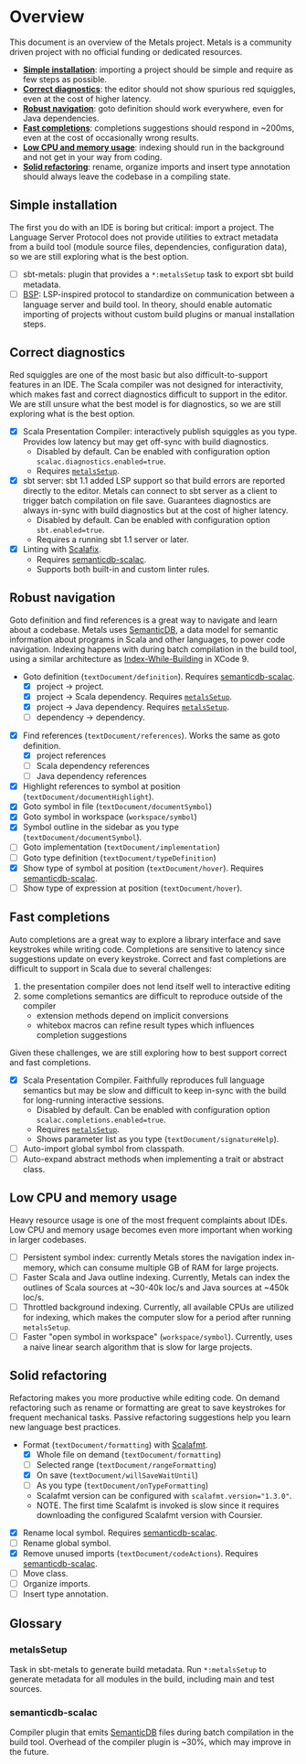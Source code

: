 # Overview

This document is an overview of the Metals project. Metals is a community driven
project with no official funding or dedicated resources.

* [**Simple installation**](#simple-installation): importing a project should be
  simple and require as few steps as possible.
* [**Correct diagnostics**](#correct-diagnostics): the editor should not show
  spurious red squiggles, even at the cost of higher latency.
* [**Robust navigation**](#robust-navigation): goto definition should work
  everywhere, even for Java dependencies.
* [**Fast completions**](#fast-completions): completions suggestions should
  respond in ~200ms, even at the cost of occasionally wrong results.
* [**Low CPU and memory usage**](#low-cpu-and-memory-usage): indexing should run
  in the background and not get in your way from coding.
* [**Solid refactoring**](#solid-refactoring): rename, organize imports and
  insert type annotation should always leave the codebase in a compiling state.

## Simple installation

The first you do with an IDE is boring but critical: import a project. The
Language Server Protocol does not provide utilities to extract metadata from a
build tool (module source files, dependencies, configuration data), so we are
still exploring what is the best option.

* [ ] sbt-metals: plugin that provides a `*:metalsSetup` task to export sbt
      build metadata.
* [ ] [BSP][]: LSP-inspired protocol to standardize on communication between a
      language server and build tool. In theory, should enable automatic
      importing of projects without custom build plugins or manual installation
      steps.

## Correct diagnostics

Red squiggles are one of the most basic but also difficult-to-support features
in an IDE. The Scala compiler was not designed for interactivity, which makes
fast and correct diagnostics difficult to support in the editor. We are still
unsure what the best model is for diagnostics, so we are still exploring what is
the best option.

* [x] Scala Presentation Compiler: interactively publish squiggles as you type.
      Provides low latency but may get off-sync with build diagnostics.
  * Disabled by default. Can be enabled with configuration option
    `scalac.diagnostics.enabled=true`.
  * Requires [`metalsSetup`](#metalssetup).
* [x] sbt server: sbt 1.1 added LSP support so that build errors are reported
      directly to the editor. Metals can connect to sbt server as a client to
      trigger batch compilation on file save. Guarantees diagnostics are always
      in-sync with build diagnostics but at the cost of higher latency.
  * Disabled by default. Can be enabled with configuration option
    `sbt.enabled=true`.
  * Requires a running sbt 1.1 server or later.
* [x] Linting with [Scalafix][].
  * Requires [semanticdb-scalac](#semanticdb-scalac).
  * Supports both built-in and custom linter rules.

## Robust navigation

Goto definition and find references is a great way to navigate and learn about a
codebase. Metals uses [SemanticDB][], a data model for semantic information
about programs in Scala and other languages, to power code navigation. Indexing
happens with during batch compilation in the build tool, using a similar
architecture as [Index-While-Building][] in XCode 9.

* Goto definition (`textDocument/definition`). Requires
  [semanticdb-scalac](#semanticdb-scalac).
  * [x] project -> project.
  * [x] project -> Scala dependency. Requires [`metalsSetup`](#metalssetup).
  * [x] project -> Java dependency. Requires [`metalsSetup`](#metalssetup).
  * [ ] dependency -> dependency.
* [x] Find references (`textDocument/references`). Works the same as goto
      definition.
  * [x] project references
  * [ ] Scala dependency references
  * [ ] Java dependency references
* [x] Highlight references to symbol at position
      (`textDocument/documentHighlight`).
* [x] Goto symbol in file (`textDocument/documentSymbol`)
* [x] Goto symbol in workspace (`workspace/symbol`)
* [x] Symbol outline in the sidebar as you type (`textDocument/documentSymbol`).
* [ ] Goto implementation (`textDocument/implementation`)
* [ ] Goto type definition (`textDocument/typeDefinition`)
* [x] Show type of symbol at position (`textDocument/hover`). Requires
      [semanticdb-scalac](#semanticdb-scalac).
* [ ] Show type of expression at position (`textDocument/hover`).

## Fast completions

Auto completions are a great way to explore a library interface and save
keystrokes while writing code. Completions are sensitive to latency since
suggestions update on every keystroke. Correct and fast completions are
difficult to support in Scala due to several challenges:

1.  the presentation compiler does not lend itself well to interactive editing
2.  some completions semantics are difficult to reproduce outside of the
    compiler
    * extension methods depend on implicit conversions
    * whitebox macros can refine result types which influences completion
      suggestions

Given these challenges, we are still exploring how to best support correct and
fast completions.

* [x] Scala Presentation Compiler. Faithfully reproduces full language semantics
      but may be slow and difficult to keep in-sync with the build for
      long-running interactive sessions.
  * Disabled by default. Can be enabled with configuration option
    `scalac.completions.enabled=true`.
  * Requires [`metalsSetup`](#metalssetup).
  * Shows parameter list as you type (`textDocument/signatureHelp`).
* [ ] Auto-import global symbol from classpath.
* [ ] Auto-expand abstract methods when implementing a trait or abstract class.

## Low CPU and memory usage

Heavy resource usage is one of the most frequent complaints about IDEs. Low CPU
and memory usage becomes even more important when working in larger codebases.

* [ ] Persistent symbol index: currently Metals stores the navigation index
      in-memory, which can consume multiple GB of RAM for large projects.
* [ ] Faster Scala and Java outline indexing. Currently, Metals can index the
      outlines of Scala sources at ~30-40k loc/s and Java sources at ~450k
      loc/s.
* [ ] Throttled background indexing. Currently, all available CPUs are utilized
      for indexing, which makes the computer slow for a period after running
      `metalsSetup`.
* [ ] Faster "open symbol in workspace" (`workspace/symbol`). Currently, uses a
      naive linear search algorithm that is slow for large projects.

## Solid refactoring

Refactoring makes you more productive while editing code. On demand refactoring
such as rename or formatting are great to save keystrokes for frequent
mechanical tasks. Passive refactoring suggestions help you learn new language
best practices.

* Format (`textDocument/formatting`) with [Scalafmt][].
  * [x] Whole file on demand (`textDocument/formatting`)
  * [ ] Selected range (`textDocument/rangeFormatting`)
  * [x] On save (`textDocument/willSaveWaitUntil`)
  * [ ] As you type (`textDocument/onTypeFormatting`)
  * Scalafmt version can be configured with `scalafmt.version="1.3.0"`.
  * NOTE. The first time Scalafmt is invoked is slow since it requires
    downloading the configured Scalafmt version with Coursier.
* [x] Rename local symbol. Requires [semanticdb-scalac](#semanticdb-scalac).
* [ ] Rename global symbol.
* [x] Remove unused imports (`textDocument/codeActions`). Requires
      [semanticdb-scalac](#semanticdb-scalac).
* [ ] Move class.
* [ ] Organize imports.
* [ ] Insert type annotation.

## Glossary

### metalsSetup

Task in sbt-metals to generate build metadata. Run `*:metalsSetup` to generate
metadata for all modules in the build, including main and test sources.

### semanticdb-scalac

Compiler plugin that emits [SemanticDB][] files during batch compilation in the
build tool. Overhead of the compiler plugin is ~30%, which may improve in the
future.

[semanticdb]: https://github.com/scalameta/scalameta/blob/master/semanticdb/semanticdb3/semanticdb3.md
[index-while-building]: https://youtu.be/jGJhnIT-D2M
[code outline]: https://marketplace.visualstudio.com/items?itemName=patrys.vscode-code-outline
[atom-ide-ui]: https://atom.io/packages/atom-ide-ui
[bsp]: https://github.com/scalacenter/bsp/blob/master/docs/bsp.md
[scalafmt]: http://scalafmt.org/
[scalafix]: https://scalacenter.github.io/scalafix/
